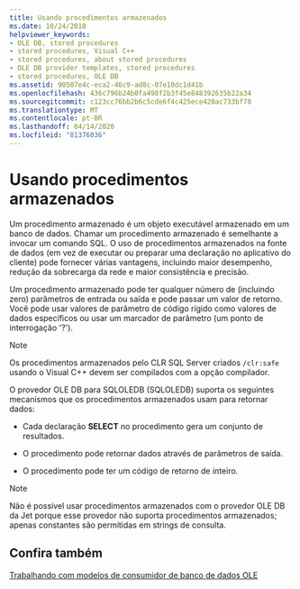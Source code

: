 ```yaml
---
title: Usando procedimentos armazenados
ms.date: 10/24/2018
helpviewer_keywords:
- OLE DB, stored procedures
- stored procedures, Visual C++
- stored procedures, about stored procedures
- OLE DB provider templates, stored procedures
- stored procedures, OLE DB
ms.assetid: 90507e4c-eca2-46c9-ad8c-07e10dc1d41b
ms.openlocfilehash: 436c796b24b0fa498f2b3f45e848392635b22a34
ms.sourcegitcommit: c123cc76bb2b6c5cde6f4c425ece420ac733bf70
ms.translationtype: MT
ms.contentlocale: pt-BR
ms.lasthandoff: 04/14/2020
ms.locfileid: "81376036"
---
```

# <a name="using-stored-procedures"></a>Usando procedimentos armazenados

Um procedimento armazenado é um objeto executável armazenado em um banco de dados. Chamar um procedimento armazenado é semelhante a invocar um comando SQL. O uso de procedimentos armazenados na fonte de dados (em vez de executar ou preparar uma declaração no aplicativo do cliente) pode fornecer várias vantagens, incluindo maior desempenho, redução da sobrecarga da rede e maior consistência e precisão.

Um procedimento armazenado pode ter qualquer número de (incluindo zero) parâmetros de entrada ou saída e pode passar um valor de retorno. Você pode usar valores de parâmetro de código rígido como valores de dados específicos ou usar um marcador de parâmetro (um ponto de interrogação '?').

> [!NOTE]
> Os procedimentos armazenados pelo CLR SQL Server criados `/clr:safe` usando o Visual C++ devem ser compilados com a opção compilador.

O provedor OLE DB para SQLOLEDB (SQLOLEDB) suporta os seguintes mecanismos que os procedimentos armazenados usam para retornar dados:

- Cada declaração **SELECT** no procedimento gera um conjunto de resultados.

- O procedimento pode retornar dados através de parâmetros de saída.

- O procedimento pode ter um código de retorno de inteiro.

> [!NOTE]
> Não é possível usar procedimentos armazenados com o provedor OLE DB da Jet porque esse provedor não suporta procedimentos armazenados; apenas constantes são permitidas em strings de consulta.

## <a name="see-also"></a>Confira também

[Trabalhando com modelos de consumidor de banco de dados OLE](../../data/oledb/working-with-ole-db-consumer-templates.md)
